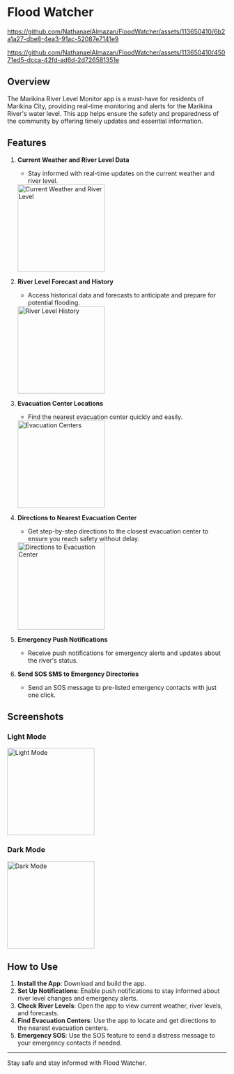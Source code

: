 # Flood Watcher


https://github.com/NathanaelAlmazan/FloodWatcher/assets/113650410/6b2a1a27-dbe8-4ea3-91ac-52087e7141e9

https://github.com/NathanaelAlmazan/FloodWatcher/assets/113650410/45071ed5-dcca-42fd-ad6d-2d726581351e


## Overview
The Marikina River Level Monitor app is a must-have for residents of Marikina City, providing real-time monitoring and alerts for the Marikina River's water level. This app helps ensure the safety and preparedness of the community by offering timely updates and essential information.

## Features
1. **Current Weather and River Level Data**
   - Stay informed with real-time updates on the current weather and river level.
   <img alt="Current Weather and River Level" src="https://github.com/NathanaelAlmazan/FloodWatcher/blob/master/screenshots/demo_f.jpg" width="200" />

1. **River Level Forecast and History**
   - Access historical data and forecasts to anticipate and prepare for potential flooding.
   <img alt="River Level History" src="https://github.com/NathanaelAlmazan/FloodWatcher/blob/master/screenshots/demo_g.jpg" width="200" />

2. **Evacuation Center Locations**
   - Find the nearest evacuation center quickly and easily.
   <img alt="Evacuation Centers" src="https://github.com/NathanaelAlmazan/FloodWatcher/blob/master/screenshots/demo_c.jpg" width="200" />

3. **Directions to Nearest Evacuation Center**
   - Get step-by-step directions to the closest evacuation center to ensure you reach safety without delay.
   <img alt="Directions to Evacuation Center" src="https://github.com/NathanaelAlmazan/FloodWatcher/blob/master/screenshots/demo_h.PNG" width="200" />

4. **Emergency Push Notifications**
   - Receive push notifications for emergency alerts and updates about the river's status.

5. **Send SOS SMS to Emergency Directories**
   - Send an SOS message to pre-listed emergency contacts with just one click.

## Screenshots
### Light Mode
<img alt="Light Mode" src="https://github.com/NathanaelAlmazan/FloodWatcher/blob/master/screenshots/demo_c.jpg" width="200" />

### Dark Mode
<img alt="Dark Mode" src="https://github.com/NathanaelAlmazan/FloodWatcher/blob/master/screenshots/demo_d.jpg" width="200" />

## How to Use
1. **Install the App**: Download and build the app.
2. **Set Up Notifications**: Enable push notifications to stay informed about river level changes and emergency alerts.
3. **Check River Levels**: Open the app to view current weather, river levels, and forecasts.
4. **Find Evacuation Centers**: Use the app to locate and get directions to the nearest evacuation centers.
5. **Emergency SOS**: Use the SOS feature to send a distress message to your emergency contacts if needed.

---

Stay safe and stay informed with Flood Watcher.
